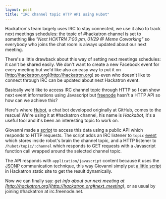 ```yaml
---
layout: post
title: "IRC channel topic HTTP API using Hubot"
---
```


[hubot]: http://hubot.github.com/
[freenode]: http://freenode.net/
[irc-script]: https://github.com/hackatron/hackatron-hubot/blob/master/scripts/irc-topic.coffee
[topic-event]: https://github.com/martynsmith/node-irc/blob/master/lib/irc.js#L383
[hackatron-script]: https://github.com/hackatron/hackatron.github.com/commit/4c95643d6ecaec3484f7ea157a3e52339997fd74
[jsonp]: http://en.wikipedia.org/wiki/JSONP

Hackatron's team largely uses IRC to stay connected, we use it also to track next meetings schedules: the topic of #hackatron channel is set to something like *"Next HCKTRN 7:00 pm, 01/29 @ Meme Coworking"* so everybody who joins the chat room is always updated about our next meeting.

There's a little drawback about this way of setting next meetings schedules: it can't be shared easily. We don't want to create a new Facebook event for every meeting but we'd like also an easy way to put it on [http://hackatron.org](http://hackatron.org) so even who doesn't like to connect through IRC can be updated about next Hackatron event.

Basically we'd like to access IRC channel topic through HTTP so I can show next event informations using Javascript but [freenode][freenode] hasn't a HTTP API so how can we achieve this?

Here's where [Hubot][hubot], a chat bot developed originally at GitHub, comes to the rescue! We're using it at #hackatron channel, his name is *Hackabot*, it's a useful tool and it's been an interesting topic to work on.

Giovanni made a [script][irc-script] to access this data using a public API which responds to HTTP requests. The script adds an IRC listener to `topic` [event][topic-event] which stores inside robot's brain the channel topic, and a HTTP listener to `/hubot/topic/:channel` which responds to GET requests with a Javascript function call wrapped around the selected channel topic.

The API responds with `application/javascript` content because it uses the [JSONP][jsonp] communication technique, this way Giovanni simply put [a little script][hackatron-script] in Hackatron static site to get the result dynamically.

Now we can finally say: *get info about our next meeting at [http://hackatron.org](http://hackatron.org#next_meeting)*, or as usual by joining #hackatron at irc.freenode.net.